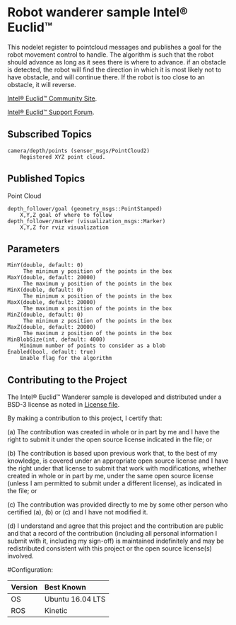 # Robot wanderer sample Intel&reg; Euclid&trade;

This nodelet register to pointcloud messages and publishes a goal for the robot movement control to handle. The algorithm is such that the robot should advance as long as it sees there is where to advance. if an obstacle is detected, the robot will find the direction in which it is most likely not to have obstacle, and will continue there. If the robot is too close to an obstacle, it will reverse. 

[Intel® Euclid™ Community Site](http://www.euclidcommunity.intel.com).

[Intel® Euclid™ Support Forum](http://www.intel.com/content/www/us/en/support/emerging-technologies/intel-euclid-development-kit.html).

## Subscribed Topics

    camera/depth/points (sensor_msgs/PointCloud2)
        Registered XYZ point cloud.
	
## Published Topics

Point Cloud

    depth_follower/goal (geometry_msgs::PointStamped)
		X,Y,Z goal of where to follow
	depth_follower/marker (visualization_msgs::Marker)
		X,Y,Z for rviz visualization 

## Parameters

    MinY(double, default: 0) 
         The minimum y position of the points in the box
    MaxY(double, default: 20000) 
         The maximum y position of the points in the box
    MinX(double, default: 0) 
         The minimum x position of the points in the box
    MaxX(double, default: 20000) 
         The maximum x position of the points in the box
	MinZ(double, default: 0) 
         The minimum z position of the points in the box
    MaxZ(double, default: 20000) 
         The maximum z position of the points in the box		
	MinBlobSize(int, default: 4000)
		Minimum number of points to consider as a blob
	Enabled(bool, default: true)
		Enable flag for the algorithm
		
## Contributing to the Project

The Intel&reg; Euclid&trade; Wanderer sample is developed and distributed under
a BSD-3 license as noted in [License file](LICENSE).

By making a contribution to this project, I certify that:

(a) The contribution was created in whole or in part by me and I
have the right to submit it under the open source license
indicated in the file; or

(b) The contribution is based upon previous work that, to the best
of my knowledge, is covered under an appropriate open source
license and I have the right under that license to submit that
work with modifications, whether created in whole or in part
by me, under the same open source license (unless I am
permitted to submit under a different license), as indicated
in the file; or

(c) The contribution was provided directly to me by some other
person who certified (a), (b) or (c) and I have not modified
it.

(d) I understand and agree that this project and the contribution
are public and that a record of the contribution (including all
personal information I submit with it, including my sign-off) is
maintained indefinitely and may be redistributed consistent with
this project or the open source license(s) involved.

#Configuration:

| Version        | Best Known           |
|:-------------- |:---------------------|
| OS             | Ubuntu 16.04 LTS     |
| ROS            | Kinetic              |

